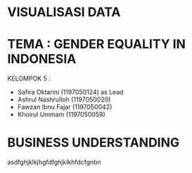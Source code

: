 # VISUALISASI DATA
# TEMA : GENDER EQUALITY IN INDONESIA
KELOMPOK 5 :
  - Safira Oktarini (1197050124) as Lead
  - Ashrul Nashrulloh (1197050020)
  - Fawzan Ibnu Fajar (1197050042)
  - Khoirul Ummam (1197050059)

# BUSINESS UNDERSTANDING
asdfghjklkjhgfdfghjklkhfdcfgnbn
